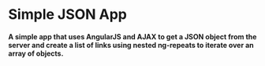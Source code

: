 # Simple JSON App

#### A simple app that uses AngularJS and AJAX to get a JSON object from the server and create a list of links using nested ng-repeats to iterate over an array of objects.
